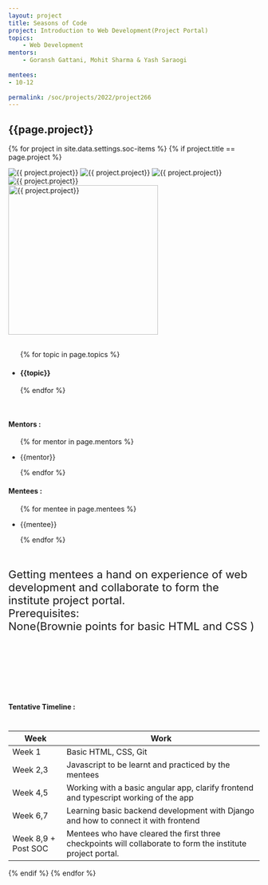 ```yaml
---
layout: project
title: Seasons of Code
project: Introduction to Web Development(Project Portal)
topics:
    - Web Development
mentors:
    - Goransh Gattani, Mohit Sharma & Yash Saraogi  
    
mentees:
- 10-12
    
permalink: /soc/projects/2022/project266
---
```


<h2 class="display1 m-3 p-3 text-center project-title">{{page.project}}</h2>

{% for project in site.data.settings.soc-items %}
{% if project.title == page.project %}

<div class ="img-soc d-block"> 
    <img src="{{ site.baseurl }}/{{ project.image }}" alt="{{ project.project}}" class="image-1">
    <img src="{{ site.baseurl }}/{{ project.image }}" alt="{{ project.project}}" class="image-2">
    <img src="{{ site.baseurl }}/{{ project.image }}" alt="{{ project.project}}" class="image-3">
    <img src="{{ site.baseurl }}/{{ project.image }}" alt="{{ project.project}}" class="image-4">
</div>
<div class = "mobile-img-soc">
  <img src="{{ site.baseurl }}/{{ project.image }}"  width = "300" height="300" alt="{{ project.project}}" class="border rounded">
  </div>
<div >
    <br>
    <ul>
        {% for topic in page.topics %}
        <li><h4 class="text-primary text-center topics">{{topic}}</h4></li>
        {% endfor %}
    </ul>
    <br>
    <h4 class="display3  ">Mentors :</h4> 
    <ul>
        {% for mentor in page.mentors %}
        <li><p class="lead">{{mentor}}</p></li>
        {% endfor %}
    </ul>
    <h4 class="display3  ">Mentees :</h4> 
    <ul>
        {% for mentee in page.mentees %}
        <li><p class="lead">{{mentee}}</p></li>
        {% endfor %}
    </ul>
</div>
<div class = "project-desc" style = "margin-bottom: 140px">
    <p class="display3" style = "font-size:22px;" >
        <br>
        Getting mentees a hand on experience of web development and collaborate to form the institute project portal.
<br>
Prerequisites:<br>
None(Brownie points for basic HTML and CSS )
        <br>
    </p>
</div>
<div class = "d-flex flex-wrap">
<div>
    <h4 class="display3" style="margin:40px 0px 40px 0px;">Tentative Timeline :</h4>
    <table class="table table-striped w-100">
    <thead>
        <tr>
        <th>Week</th>
        <th>Work</th>
        </tr>
    </thead>
    <tbody>
    <tr>
      <td  >Week 1</td>
      <td> Basic HTML, CSS, Git</td>
    </tr>
    <tr>
      <td>Week 2,3</td>
      <td>Javascript to be learnt and practiced by the mentees </td>
    </tr>
    <tr>
      <td>Week 4,5</td>
      <td>Working with a basic angular app, clarify frontend and typescript working of the app</td>
    </tr>
    <tr>
      <td>Week 6,7</td>
      <td>Learning basic backend development with Django and how to connect it with frontend</td>
    </tr>
    <tr>
      <td>Week 8,9 + Post SOC</td>
      <td>Mentees who have cleared the first three checkpoints will collaborate to form the institute project portal. </td>
    </tr>
    </tbody>
    </table>
</div>
</div>
{% endif %}
{% endfor %}
